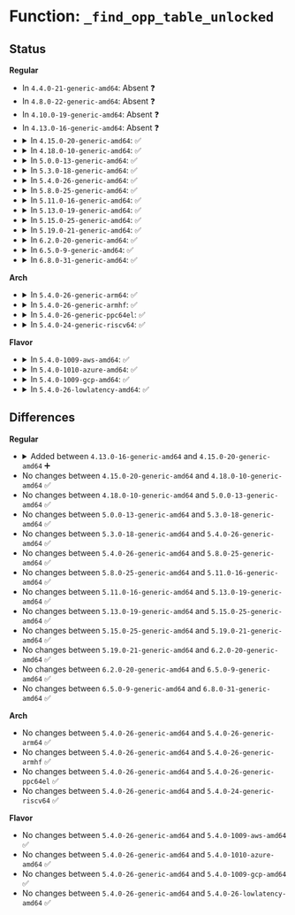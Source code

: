 # Function: <code>_find_opp_table_unlocked</code>

## Status
<b>Regular</b>
<ul>
<li>
In <code>4.4.0-21-generic-amd64</code>: Absent ❓
</li>
<li>
In <code>4.8.0-22-generic-amd64</code>: Absent ❓
</li>
<li>
In <code>4.10.0-19-generic-amd64</code>: Absent ❓
</li>
<li>
In <code>4.13.0-16-generic-amd64</code>: Absent ❓
</li>
<li>
<details>
<summary>In <code>4.15.0-20-generic-amd64</code>: ✅</summary>

```c
struct opp_table * _find_opp_table_unlocked(struct device * dev)
```

```json
{
  "name": "_find_opp_table_unlocked",
  "collision_type": "Unique Static",
  "inline_type": "No",
  "funcs": [
    {
      "addr": 18446744071587053760,
      "name": "_find_opp_table_unlocked",
      "external": false,
      "loc": "drivers/opp/core.c:50",
      "file": "drivers/opp/core.c",
      "inline": "seen, unknown",
      "caller_inline": [],
      "caller_func": [
        "drivers/opp/core.c:dev_pm_opp_adjust_voltage",
        "drivers/opp/core.c:dev_pm_opp_get_opp_table"
      ]
    }
  ],
  "symbols": [
    {
      "addr": 18446744071587053760,
      "name": "_find_opp_table_unlocked",
      "section": ".text",
      "bind": "STB_LOCAL",
      "size": 89
    }
  ]
}
```
</details>
</li>
<li>
<details>
<summary>In <code>4.18.0-10-generic-amd64</code>: ✅</summary>

```c
struct opp_table * _find_opp_table_unlocked(struct device * dev)
```

```json
{
  "name": "_find_opp_table_unlocked",
  "collision_type": "Unique Static",
  "inline_type": "No",
  "funcs": [
    {
      "addr": 18446744071587352112,
      "name": "_find_opp_table_unlocked",
      "external": false,
      "loc": "drivers/opp/core.c:48",
      "file": "drivers/opp/core.c",
      "inline": "seen, unknown",
      "caller_inline": [],
      "caller_func": [
        "drivers/opp/core.c:dev_pm_opp_adjust_voltage",
        "drivers/opp/core.c:dev_pm_opp_get_opp_table"
      ]
    }
  ],
  "symbols": [
    {
      "addr": 18446744071587352112,
      "name": "_find_opp_table_unlocked",
      "section": ".text",
      "bind": "STB_LOCAL",
      "size": 89
    }
  ]
}
```
</details>
</li>
<li>
<details>
<summary>In <code>5.0.0-13-generic-amd64</code>: ✅</summary>

```c
struct opp_table * _find_opp_table_unlocked(struct device * dev)
```

```json
{
  "name": "_find_opp_table_unlocked",
  "collision_type": "Unique Static",
  "inline_type": "No",
  "funcs": [
    {
      "addr": 18446744071587531568,
      "name": "_find_opp_table_unlocked",
      "external": false,
      "loc": "drivers/opp/core.c:48",
      "file": "drivers/opp/core.c",
      "inline": "seen, unknown",
      "caller_inline": [],
      "caller_func": []
    }
  ],
  "symbols": [
    {
      "addr": 18446744071587531568,
      "name": "_find_opp_table_unlocked",
      "section": ".text",
      "bind": "STB_LOCAL",
      "size": 154
    }
  ]
}
```
</details>
</li>
<li>
<details>
<summary>In <code>5.3.0-18-generic-amd64</code>: ✅</summary>

```c
struct opp_table * _find_opp_table_unlocked(struct device * dev)
```

```json
{
  "name": "_find_opp_table_unlocked",
  "collision_type": "Unique Static",
  "inline_type": "No",
  "funcs": [
    {
      "addr": 18446744071587805696,
      "name": "_find_opp_table_unlocked",
      "external": false,
      "loc": "drivers/opp/core.c:45",
      "file": "drivers/opp/core.c",
      "inline": "seen, unknown",
      "caller_inline": [],
      "caller_func": []
    }
  ],
  "symbols": [
    {
      "addr": 18446744071587805696,
      "name": "_find_opp_table_unlocked",
      "section": ".text",
      "bind": "STB_LOCAL",
      "size": 154
    }
  ]
}
```
</details>
</li>
<li>
<details>
<summary>In <code>5.4.0-26-generic-amd64</code>: ✅</summary>

```c
struct opp_table * _find_opp_table_unlocked(struct device * dev)
```

```json
{
  "name": "_find_opp_table_unlocked",
  "collision_type": "Unique Static",
  "inline_type": "No",
  "funcs": [
    {
      "addr": 18446744071588010720,
      "name": "_find_opp_table_unlocked",
      "external": false,
      "loc": "drivers/opp/core.c:45",
      "file": "drivers/opp/core.c",
      "inline": "seen, unknown",
      "caller_inline": [],
      "caller_func": []
    }
  ],
  "symbols": [
    {
      "addr": 18446744071588010720,
      "name": "_find_opp_table_unlocked",
      "section": ".text",
      "bind": "STB_LOCAL",
      "size": 154
    }
  ]
}
```
</details>
</li>
<li>
<details>
<summary>In <code>5.8.0-25-generic-amd64</code>: ✅</summary>

```c
struct opp_table * _find_opp_table_unlocked(struct device * dev)
```

```json
{
  "name": "_find_opp_table_unlocked",
  "collision_type": "Unique Static",
  "inline_type": "No",
  "funcs": [
    {
      "addr": 18446744071588865264,
      "name": "_find_opp_table_unlocked",
      "external": false,
      "loc": "drivers/opp/core.c:45",
      "file": "drivers/opp/core.c",
      "inline": "seen, unknown",
      "caller_inline": [],
      "caller_func": [
        "drivers/opp/core.c:_dev_pm_opp_find_and_remove_table",
        "drivers/opp/core.c:dev_pm_opp_unregister_notifier",
        "drivers/opp/core.c:dev_pm_opp_register_notifier",
        "drivers/opp/core.c:dev_pm_opp_adjust_voltage",
        "drivers/opp/core.c:_opp_set_availability",
        "drivers/opp/core.c:dev_pm_opp_add",
        "drivers/opp/core.c:dev_pm_opp_attach_genpd",
        "drivers/opp/core.c:dev_pm_opp_set_clkname",
        "drivers/opp/core.c:dev_pm_opp_set_regulators",
        "drivers/opp/core.c:dev_pm_opp_set_prop_name",
        "drivers/opp/core.c:dev_pm_opp_set_supported_hw",
        "drivers/opp/core.c:dev_pm_opp_remove_all_dynamic",
        "drivers/opp/core.c:dev_pm_opp_remove",
        "drivers/opp/core.c:dev_pm_opp_get_opp_table_indexed",
        "drivers/opp/core.c:dev_pm_opp_set_rate",
        "drivers/opp/core.c:dev_pm_opp_find_freq_ceil_by_volt",
        "drivers/opp/core.c:dev_pm_opp_find_freq_floor",
        "drivers/opp/core.c:dev_pm_opp_find_level_exact",
        "drivers/opp/core.c:dev_pm_opp_find_freq_exact",
        "drivers/opp/core.c:dev_pm_opp_get_opp_count",
        "drivers/opp/core.c:dev_pm_opp_get_suspend_opp_freq",
        "drivers/opp/core.c:dev_pm_opp_get_max_transition_latency",
        "drivers/opp/core.c:dev_pm_opp_get_max_volt_latency"
      ]
    }
  ],
  "symbols": [
    {
      "addr": 18446744071588865264,
      "name": "_find_opp_table_unlocked",
      "section": ".text",
      "bind": "STB_LOCAL",
      "size": 181
    }
  ]
}
```
</details>
</li>
<li>
<details>
<summary>In <code>5.11.0-16-generic-amd64</code>: ✅</summary>

```c
struct opp_table * _find_opp_table_unlocked(struct device * dev)
```

```json
{
  "name": "_find_opp_table_unlocked",
  "collision_type": "Unique Static",
  "inline_type": "No",
  "funcs": [
    {
      "addr": 18446744071588880896,
      "name": "_find_opp_table_unlocked",
      "external": false,
      "loc": "drivers/opp/core.c:51",
      "file": "drivers/opp/core.c",
      "inline": "seen, unknown",
      "caller_inline": [],
      "caller_func": [
        "drivers/opp/core.c:dev_pm_opp_remove_table",
        "drivers/opp/core.c:dev_pm_opp_unregister_notifier",
        "drivers/opp/core.c:dev_pm_opp_register_notifier",
        "drivers/opp/core.c:dev_pm_opp_adjust_voltage",
        "drivers/opp/core.c:_opp_set_availability",
        "drivers/opp/core.c:dev_pm_opp_remove_all_dynamic",
        "drivers/opp/core.c:dev_pm_opp_remove",
        "drivers/opp/core.c:dev_pm_opp_get_opp_table",
        "drivers/opp/core.c:_add_opp_table_indexed",
        "drivers/opp/core.c:dev_pm_opp_set_rate",
        "drivers/opp/core.c:dev_pm_opp_set_bw",
        "drivers/opp/core.c:dev_pm_opp_find_freq_ceil_by_volt",
        "drivers/opp/core.c:dev_pm_opp_find_freq_floor",
        "drivers/opp/core.c:dev_pm_opp_find_level_exact",
        "drivers/opp/core.c:dev_pm_opp_find_freq_exact",
        "drivers/opp/core.c:dev_pm_opp_get_opp_count",
        "drivers/opp/core.c:dev_pm_opp_get_suspend_opp_freq",
        "drivers/opp/core.c:dev_pm_opp_get_max_transition_latency",
        "drivers/opp/core.c:dev_pm_opp_get_max_volt_latency"
      ]
    }
  ],
  "symbols": [
    {
      "addr": 18446744071588880896,
      "name": "_find_opp_table_unlocked",
      "section": ".text",
      "bind": "STB_LOCAL",
      "size": 175
    }
  ]
}
```
</details>
</li>
<li>
<details>
<summary>In <code>5.13.0-19-generic-amd64</code>: ✅</summary>

```c
struct opp_table * _find_opp_table_unlocked(struct device * dev)
```

```json
{
  "name": "_find_opp_table_unlocked",
  "collision_type": "Unique Static",
  "inline_type": "No",
  "funcs": [
    {
      "addr": 18446744071588767840,
      "name": "_find_opp_table_unlocked",
      "external": false,
      "loc": "drivers/opp/core.c:55",
      "file": "drivers/opp/core.c",
      "inline": "seen, unknown",
      "caller_inline": [],
      "caller_func": [
        "drivers/opp/core.c:dev_pm_opp_sync_regulators",
        "drivers/opp/core.c:dev_pm_opp_remove_table",
        "drivers/opp/core.c:dev_pm_opp_unregister_notifier",
        "drivers/opp/core.c:dev_pm_opp_register_notifier",
        "drivers/opp/core.c:dev_pm_opp_adjust_voltage",
        "drivers/opp/core.c:_opp_set_availability",
        "drivers/opp/core.c:dev_pm_opp_remove_all_dynamic",
        "drivers/opp/core.c:dev_pm_opp_remove",
        "drivers/opp/core.c:dev_pm_opp_get_opp_table",
        "drivers/opp/core.c:_add_opp_table_indexed",
        "drivers/opp/core.c:dev_pm_opp_set_opp",
        "drivers/opp/core.c:dev_pm_opp_set_rate",
        "drivers/opp/core.c:dev_pm_opp_find_freq_ceil_by_volt",
        "drivers/opp/core.c:dev_pm_opp_find_freq_floor",
        "drivers/opp/core.c:dev_pm_opp_find_level_ceil",
        "drivers/opp/core.c:dev_pm_opp_find_level_exact",
        "drivers/opp/core.c:dev_pm_opp_find_freq_exact",
        "drivers/opp/core.c:dev_pm_opp_get_opp_count",
        "drivers/opp/core.c:dev_pm_opp_get_suspend_opp_freq",
        "drivers/opp/core.c:dev_pm_opp_get_max_transition_latency",
        "drivers/opp/core.c:dev_pm_opp_get_max_volt_latency"
      ]
    }
  ],
  "symbols": [
    {
      "addr": 18446744071588767840,
      "name": "_find_opp_table_unlocked",
      "section": ".text",
      "bind": "STB_LOCAL",
      "size": 175
    }
  ]
}
```
</details>
</li>
<li>
<details>
<summary>In <code>5.15.0-25-generic-amd64</code>: ✅</summary>

```c
struct opp_table * _find_opp_table_unlocked(struct device * dev)
```

```json
{
  "name": "_find_opp_table_unlocked",
  "collision_type": "Unique Static",
  "inline_type": "No",
  "funcs": [
    {
      "addr": 18446744071589459488,
      "name": "_find_opp_table_unlocked",
      "external": false,
      "loc": "drivers/opp/core.c:55",
      "file": "drivers/opp/core.c",
      "inline": "seen, unknown",
      "caller_inline": [],
      "caller_func": [
        "drivers/opp/core.c:dev_pm_opp_sync_regulators",
        "drivers/opp/core.c:dev_pm_opp_remove_table",
        "drivers/opp/core.c:dev_pm_opp_unregister_notifier",
        "drivers/opp/core.c:dev_pm_opp_register_notifier",
        "drivers/opp/core.c:dev_pm_opp_adjust_voltage",
        "drivers/opp/core.c:_opp_set_availability",
        "drivers/opp/core.c:dev_pm_opp_remove_all_dynamic",
        "drivers/opp/core.c:dev_pm_opp_remove",
        "drivers/opp/core.c:dev_pm_opp_get_opp_table",
        "drivers/opp/core.c:_add_opp_table_indexed",
        "drivers/opp/core.c:dev_pm_opp_set_opp",
        "drivers/opp/core.c:dev_pm_opp_set_rate",
        "drivers/opp/core.c:dev_pm_opp_find_freq_ceil_by_volt",
        "drivers/opp/core.c:dev_pm_opp_find_freq_floor",
        "drivers/opp/core.c:dev_pm_opp_find_level_ceil",
        "drivers/opp/core.c:dev_pm_opp_find_level_exact",
        "drivers/opp/core.c:dev_pm_opp_find_freq_exact",
        "drivers/opp/core.c:dev_pm_opp_get_opp_count",
        "drivers/opp/core.c:dev_pm_opp_get_suspend_opp_freq",
        "drivers/opp/core.c:dev_pm_opp_get_max_transition_latency",
        "drivers/opp/core.c:dev_pm_opp_get_max_volt_latency"
      ]
    }
  ],
  "symbols": [
    {
      "addr": 18446744071589459488,
      "name": "_find_opp_table_unlocked",
      "section": ".text",
      "bind": "STB_LOCAL",
      "size": 175
    }
  ]
}
```
</details>
</li>
<li>
<details>
<summary>In <code>5.19.0-21-generic-amd64</code>: ✅</summary>

```c
struct opp_table * _find_opp_table_unlocked(struct device * dev)
```

```json
{
  "name": "_find_opp_table_unlocked",
  "collision_type": "Unique Static",
  "inline_type": "No",
  "funcs": [
    {
      "addr": 18446744071590936880,
      "name": "_find_opp_table_unlocked",
      "external": false,
      "loc": "drivers/opp/core.c:55",
      "file": "drivers/opp/core.c",
      "inline": "seen, unknown",
      "caller_inline": [],
      "caller_func": [
        "drivers/opp/core.c:dev_pm_opp_sync_regulators",
        "drivers/opp/core.c:dev_pm_opp_remove_table",
        "drivers/opp/core.c:dev_pm_opp_unregister_notifier",
        "drivers/opp/core.c:dev_pm_opp_register_notifier",
        "drivers/opp/core.c:dev_pm_opp_adjust_voltage",
        "drivers/opp/core.c:_opp_set_availability",
        "drivers/opp/core.c:dev_pm_opp_remove_all_dynamic",
        "drivers/opp/core.c:dev_pm_opp_remove",
        "drivers/opp/core.c:dev_pm_opp_get_opp_table",
        "drivers/opp/core.c:_add_opp_table_indexed",
        "drivers/opp/core.c:dev_pm_opp_set_opp",
        "drivers/opp/core.c:dev_pm_opp_set_rate",
        "drivers/opp/core.c:dev_pm_opp_find_bw_floor",
        "drivers/opp/core.c:dev_pm_opp_find_bw_ceil",
        "drivers/opp/core.c:dev_pm_opp_find_level_ceil",
        "drivers/opp/core.c:dev_pm_opp_find_level_exact",
        "drivers/opp/core.c:dev_pm_opp_find_freq_ceil_by_volt",
        "drivers/opp/core.c:dev_pm_opp_find_freq_floor",
        "drivers/opp/core.c:dev_pm_opp_find_freq_exact",
        "drivers/opp/core.c:dev_pm_opp_get_opp_count",
        "drivers/opp/core.c:dev_pm_opp_get_suspend_opp_freq",
        "drivers/opp/core.c:dev_pm_opp_get_max_transition_latency",
        "drivers/opp/core.c:dev_pm_opp_get_max_volt_latency"
      ]
    }
  ],
  "symbols": [
    {
      "addr": 18446744071590936880,
      "name": "_find_opp_table_unlocked",
      "section": ".text",
      "bind": "STB_LOCAL",
      "size": 185
    }
  ]
}
```
</details>
</li>
<li>
<details>
<summary>In <code>6.2.0-20-generic-amd64</code>: ✅</summary>

```c
struct opp_table * _find_opp_table_unlocked(struct device * dev)
```

```json
{
  "name": "_find_opp_table_unlocked",
  "collision_type": "Unique Static",
  "inline_type": "No",
  "funcs": [
    {
      "addr": 18446744071592638928,
      "name": "_find_opp_table_unlocked",
      "external": false,
      "loc": "drivers/opp/core.c:59",
      "file": "drivers/opp/core.c",
      "inline": "seen, unknown",
      "caller_inline": [],
      "caller_func": [
        "drivers/opp/core.c:dev_pm_opp_sync_regulators",
        "drivers/opp/core.c:dev_pm_opp_remove_table",
        "drivers/opp/core.c:dev_pm_opp_unregister_notifier",
        "drivers/opp/core.c:dev_pm_opp_register_notifier",
        "drivers/opp/core.c:dev_pm_opp_adjust_voltage",
        "drivers/opp/core.c:_opp_set_availability",
        "drivers/opp/core.c:dev_pm_opp_remove_all_dynamic",
        "drivers/opp/core.c:dev_pm_opp_remove",
        "drivers/opp/core.c:dev_pm_opp_get_opp_table",
        "drivers/opp/core.c:_add_opp_table_indexed",
        "drivers/opp/core.c:dev_pm_opp_set_opp",
        "drivers/opp/core.c:dev_pm_opp_set_rate",
        "drivers/opp/core.c:_find_key",
        "drivers/opp/core.c:dev_pm_opp_get_opp_count",
        "drivers/opp/core.c:dev_pm_opp_get_suspend_opp_freq",
        "drivers/opp/core.c:dev_pm_opp_get_max_transition_latency",
        "drivers/opp/core.c:dev_pm_opp_get_max_volt_latency"
      ]
    }
  ],
  "symbols": [
    {
      "addr": 18446744071592638928,
      "name": "_find_opp_table_unlocked",
      "section": ".text",
      "bind": "STB_LOCAL",
      "size": 185
    }
  ]
}
```
</details>
</li>
<li>
<details>
<summary>In <code>6.5.0-9-generic-amd64</code>: ✅</summary>

```c
struct opp_table * _find_opp_table_unlocked(struct device * dev)
```

```json
{
  "name": "_find_opp_table_unlocked",
  "collision_type": "Unique Static",
  "inline_type": "No",
  "funcs": [
    {
      "addr": 18446744071593069424,
      "name": "_find_opp_table_unlocked",
      "external": false,
      "loc": "drivers/opp/core.c:56",
      "file": "drivers/opp/core.c",
      "inline": "seen, unknown",
      "caller_inline": [],
      "caller_func": [
        "drivers/opp/core.c:dev_pm_opp_sync_regulators",
        "drivers/opp/core.c:dev_pm_opp_remove_table",
        "drivers/opp/core.c:dev_pm_opp_unregister_notifier",
        "drivers/opp/core.c:dev_pm_opp_register_notifier",
        "drivers/opp/core.c:dev_pm_opp_adjust_voltage",
        "drivers/opp/core.c:_opp_set_availability",
        "drivers/opp/core.c:dev_pm_opp_remove_all_dynamic",
        "drivers/opp/core.c:dev_pm_opp_remove",
        "drivers/opp/core.c:dev_pm_opp_get_opp_table",
        "drivers/opp/core.c:_add_opp_table_indexed",
        "drivers/opp/core.c:dev_pm_opp_set_opp",
        "drivers/opp/core.c:dev_pm_opp_set_rate",
        "drivers/opp/core.c:_find_key",
        "drivers/opp/core.c:dev_pm_opp_get_opp_count",
        "drivers/opp/core.c:dev_pm_opp_get_suspend_opp_freq",
        "drivers/opp/core.c:dev_pm_opp_get_max_transition_latency",
        "drivers/opp/core.c:dev_pm_opp_get_max_volt_latency"
      ]
    }
  ],
  "symbols": [
    {
      "addr": 18446744071593069424,
      "name": "_find_opp_table_unlocked",
      "section": ".text",
      "bind": "STB_LOCAL",
      "size": 185
    }
  ]
}
```
</details>
</li>
<li>
<details>
<summary>In <code>6.8.0-31-generic-amd64</code>: ✅</summary>

```c
struct opp_table * _find_opp_table_unlocked(struct device * dev)
```

```json
{
  "name": "_find_opp_table_unlocked",
  "collision_type": "Unique Static",
  "inline_type": "No",
  "funcs": [
    {
      "addr": 18446744071593820736,
      "name": "_find_opp_table_unlocked",
      "external": false,
      "loc": "drivers/opp/core.c:56",
      "file": "drivers/opp/core.c",
      "inline": "seen, unknown",
      "caller_inline": [],
      "caller_func": [
        "drivers/opp/core.c:dev_pm_opp_remove_table",
        "drivers/opp/core.c:dev_pm_opp_unregister_notifier",
        "drivers/opp/core.c:dev_pm_opp_register_notifier",
        "drivers/opp/core.c:dev_pm_opp_sync_regulators",
        "drivers/opp/core.c:dev_pm_opp_adjust_voltage",
        "drivers/opp/core.c:_opp_set_availability",
        "drivers/opp/core.c:dev_pm_opp_remove_all_dynamic",
        "drivers/opp/core.c:dev_pm_opp_remove",
        "drivers/opp/core.c:dev_pm_opp_get_opp_table",
        "drivers/opp/core.c:_add_opp_table_indexed",
        "drivers/opp/core.c:dev_pm_opp_set_opp",
        "drivers/opp/core.c:dev_pm_opp_set_rate",
        "drivers/opp/core.c:_find_key",
        "drivers/opp/core.c:dev_pm_opp_get_opp_count",
        "drivers/opp/core.c:dev_pm_opp_get_suspend_opp_freq",
        "drivers/opp/core.c:dev_pm_opp_get_max_transition_latency",
        "drivers/opp/core.c:dev_pm_opp_get_max_volt_latency"
      ]
    }
  ],
  "symbols": [
    {
      "addr": 18446744071593820736,
      "name": "_find_opp_table_unlocked",
      "section": ".text",
      "bind": "STB_LOCAL",
      "size": 185
    }
  ]
}
```
</details>
</li>
</ul>
<b>Arch</b>
<ul>
<li>
<details>
<summary>In <code>5.4.0-26-generic-arm64</code>: ✅</summary>

```c
struct opp_table * _find_opp_table_unlocked(struct device * dev)
```

```json
{
  "name": "_find_opp_table_unlocked",
  "collision_type": "Unique Static",
  "inline_type": "No",
  "funcs": [
    {
      "addr": 18446603336501264632,
      "name": "_find_opp_table_unlocked",
      "external": false,
      "loc": "drivers/opp/core.c:45",
      "file": "drivers/opp/core.c",
      "inline": "seen, unknown",
      "caller_inline": [],
      "caller_func": [
        "drivers/opp/core.c:_opp_get_opp_table"
      ]
    }
  ],
  "symbols": [
    {
      "addr": 18446603336501264632,
      "name": "_find_opp_table_unlocked",
      "section": ".text",
      "bind": "STB_LOCAL",
      "size": 208
    }
  ]
}
```
</details>
</li>
<li>
<details>
<summary>In <code>5.4.0-26-generic-armhf</code>: ✅</summary>

```c
struct opp_table * _find_opp_table_unlocked(struct device * dev)
```

```json
{
  "name": "_find_opp_table_unlocked",
  "collision_type": "Unique Static",
  "inline_type": "No",
  "funcs": [
    {
      "addr": 3233755428,
      "name": "_find_opp_table_unlocked",
      "external": false,
      "loc": "drivers/opp/core.c:45",
      "file": "drivers/opp/core.c",
      "inline": "seen, unknown",
      "caller_inline": [],
      "caller_func": [
        "drivers/opp/core.c:_opp_get_opp_table"
      ]
    }
  ],
  "symbols": [
    {
      "addr": 3233755428,
      "name": "_find_opp_table_unlocked",
      "section": ".text",
      "bind": "STB_LOCAL",
      "size": 168
    }
  ]
}
```
</details>
</li>
<li>
<details>
<summary>In <code>5.4.0-26-generic-ppc64el</code>: ✅</summary>

```c
struct opp_table * _find_opp_table_unlocked(struct device * dev)
```

```json
{
  "name": "_find_opp_table_unlocked",
  "collision_type": "Unique Static",
  "inline_type": "No",
  "funcs": [
    {
      "addr": 13835058055294784128,
      "name": "_find_opp_table_unlocked",
      "external": false,
      "loc": "drivers/opp/core.c:45",
      "file": "drivers/opp/core.c",
      "inline": "seen, unknown",
      "caller_inline": [],
      "caller_func": [
        "drivers/opp/core.c:_opp_get_opp_table"
      ]
    }
  ],
  "symbols": [
    {
      "addr": 13835058055294784128,
      "name": "_find_opp_table_unlocked",
      "section": ".text",
      "bind": "STB_LOCAL",
      "size": 292
    }
  ]
}
```
</details>
</li>
<li>
<details>
<summary>In <code>5.4.0-24-generic-riscv64</code>: ✅</summary>

```c
struct opp_table * _find_opp_table_unlocked(struct device * dev)
```

```json
{
  "name": "_find_opp_table_unlocked",
  "collision_type": "Unique Static",
  "inline_type": "No",
  "funcs": [
    {
      "addr": 18446743936277941058,
      "name": "_find_opp_table_unlocked",
      "external": false,
      "loc": "drivers/opp/core.c:45",
      "file": "drivers/opp/core.c",
      "inline": "seen, unknown",
      "caller_inline": [],
      "caller_func": [
        "drivers/opp/core.c:_opp_get_opp_table"
      ]
    }
  ],
  "symbols": [
    {
      "addr": 18446743936277941058,
      "name": "_find_opp_table_unlocked",
      "section": ".text",
      "bind": "STB_LOCAL",
      "size": 152
    }
  ]
}
```
</details>
</li>
</ul>
<b>Flavor</b>
<ul>
<li>
<details>
<summary>In <code>5.4.0-1009-aws-amd64</code>: ✅</summary>

```c
struct opp_table * _find_opp_table_unlocked(struct device * dev)
```

```json
{
  "name": "_find_opp_table_unlocked",
  "collision_type": "Unique Static",
  "inline_type": "No",
  "funcs": [
    {
      "addr": 18446744071587635712,
      "name": "_find_opp_table_unlocked",
      "external": false,
      "loc": "drivers/opp/core.c:45",
      "file": "drivers/opp/core.c",
      "inline": "seen, unknown",
      "caller_inline": [],
      "caller_func": []
    }
  ],
  "symbols": [
    {
      "addr": 18446744071587635712,
      "name": "_find_opp_table_unlocked",
      "section": ".text",
      "bind": "STB_LOCAL",
      "size": 154
    }
  ]
}
```
</details>
</li>
<li>
<details>
<summary>In <code>5.4.0-1010-azure-amd64</code>: ✅</summary>

```c
struct opp_table * _find_opp_table_unlocked(struct device * dev)
```

```json
{
  "name": "_find_opp_table_unlocked",
  "collision_type": "Unique Static",
  "inline_type": "No",
  "funcs": [
    {
      "addr": 18446744071587409584,
      "name": "_find_opp_table_unlocked",
      "external": false,
      "loc": "drivers/opp/core.c:45",
      "file": "drivers/opp/core.c",
      "inline": "seen, unknown",
      "caller_inline": [],
      "caller_func": []
    }
  ],
  "symbols": [
    {
      "addr": 18446744071587409584,
      "name": "_find_opp_table_unlocked",
      "section": ".text",
      "bind": "STB_LOCAL",
      "size": 154
    }
  ]
}
```
</details>
</li>
<li>
<details>
<summary>In <code>5.4.0-1009-gcp-amd64</code>: ✅</summary>

```c
struct opp_table * _find_opp_table_unlocked(struct device * dev)
```

```json
{
  "name": "_find_opp_table_unlocked",
  "collision_type": "Unique Static",
  "inline_type": "No",
  "funcs": [
    {
      "addr": 18446744071587966864,
      "name": "_find_opp_table_unlocked",
      "external": false,
      "loc": "drivers/opp/core.c:45",
      "file": "drivers/opp/core.c",
      "inline": "seen, unknown",
      "caller_inline": [],
      "caller_func": []
    }
  ],
  "symbols": [
    {
      "addr": 18446744071587966864,
      "name": "_find_opp_table_unlocked",
      "section": ".text",
      "bind": "STB_LOCAL",
      "size": 154
    }
  ]
}
```
</details>
</li>
<li>
<details>
<summary>In <code>5.4.0-26-lowlatency-amd64</code>: ✅</summary>

```c
struct opp_table * _find_opp_table_unlocked(struct device * dev)
```

```json
{
  "name": "_find_opp_table_unlocked",
  "collision_type": "Unique Static",
  "inline_type": "No",
  "funcs": [
    {
      "addr": 18446744071588082240,
      "name": "_find_opp_table_unlocked",
      "external": false,
      "loc": "drivers/opp/core.c:45",
      "file": "drivers/opp/core.c",
      "inline": "seen, unknown",
      "caller_inline": [],
      "caller_func": []
    }
  ],
  "symbols": [
    {
      "addr": 18446744071588082240,
      "name": "_find_opp_table_unlocked",
      "section": ".text",
      "bind": "STB_LOCAL",
      "size": 154
    }
  ]
}
```
</details>
</li>
</ul>

## Differences
<b>Regular</b>
<ul>
<li>
<details>
<summary>Added between <code>4.13.0-16-generic-amd64</code> and <code>4.15.0-20-generic-amd64</code> ➕</summary>

```c
struct opp_table * _find_opp_table_unlocked(struct device * dev)
```
</details>
</li>
<li>
No changes between <code>4.15.0-20-generic-amd64</code> and <code>4.18.0-10-generic-amd64</code> ✅
</li>
<li>
No changes between <code>4.18.0-10-generic-amd64</code> and <code>5.0.0-13-generic-amd64</code> ✅
</li>
<li>
No changes between <code>5.0.0-13-generic-amd64</code> and <code>5.3.0-18-generic-amd64</code> ✅
</li>
<li>
No changes between <code>5.3.0-18-generic-amd64</code> and <code>5.4.0-26-generic-amd64</code> ✅
</li>
<li>
No changes between <code>5.4.0-26-generic-amd64</code> and <code>5.8.0-25-generic-amd64</code> ✅
</li>
<li>
No changes between <code>5.8.0-25-generic-amd64</code> and <code>5.11.0-16-generic-amd64</code> ✅
</li>
<li>
No changes between <code>5.11.0-16-generic-amd64</code> and <code>5.13.0-19-generic-amd64</code> ✅
</li>
<li>
No changes between <code>5.13.0-19-generic-amd64</code> and <code>5.15.0-25-generic-amd64</code> ✅
</li>
<li>
No changes between <code>5.15.0-25-generic-amd64</code> and <code>5.19.0-21-generic-amd64</code> ✅
</li>
<li>
No changes between <code>5.19.0-21-generic-amd64</code> and <code>6.2.0-20-generic-amd64</code> ✅
</li>
<li>
No changes between <code>6.2.0-20-generic-amd64</code> and <code>6.5.0-9-generic-amd64</code> ✅
</li>
<li>
No changes between <code>6.5.0-9-generic-amd64</code> and <code>6.8.0-31-generic-amd64</code> ✅
</li>
</ul>
<b>Arch</b>
<ul>
<li>
No changes between <code>5.4.0-26-generic-amd64</code> and <code>5.4.0-26-generic-arm64</code> ✅
</li>
<li>
No changes between <code>5.4.0-26-generic-amd64</code> and <code>5.4.0-26-generic-armhf</code> ✅
</li>
<li>
No changes between <code>5.4.0-26-generic-amd64</code> and <code>5.4.0-26-generic-ppc64el</code> ✅
</li>
<li>
No changes between <code>5.4.0-26-generic-amd64</code> and <code>5.4.0-24-generic-riscv64</code> ✅
</li>
</ul>
<b>Flavor</b>
<ul>
<li>
No changes between <code>5.4.0-26-generic-amd64</code> and <code>5.4.0-1009-aws-amd64</code> ✅
</li>
<li>
No changes between <code>5.4.0-26-generic-amd64</code> and <code>5.4.0-1010-azure-amd64</code> ✅
</li>
<li>
No changes between <code>5.4.0-26-generic-amd64</code> and <code>5.4.0-1009-gcp-amd64</code> ✅
</li>
<li>
No changes between <code>5.4.0-26-generic-amd64</code> and <code>5.4.0-26-lowlatency-amd64</code> ✅
</li>
</ul>
